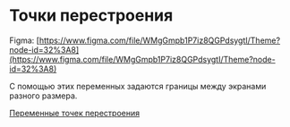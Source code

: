 # Точки перестроения

Figma: [https://www.figma.com/file/WMgGmpb1P7iz8QGPdsygtI/Theme?node-id=32%3A8](https://www.figma.com/file/WMgGmpb1P7iz8QGPdsygtI/Theme?node-id=32%3A8)

С помощью этих переменных задаются границы между экранами разного размера.

[Переменные точек перестроения](%D0%A2%D0%BE%D1%87%D0%BA%D0%B8%20%D0%BF%D0%B5%D1%80%D0%B5%D1%81%D1%82%D1%80%D0%BE%D0%B5%D0%BD%D0%B8%D1%8F%207781fa919a634f96b409899e194457c6/%D0%9F%D0%B5%D1%80%D0%B5%D0%BC%D0%B5%D0%BD%D0%BD%D1%8B%D0%B5%20%D1%82%D0%BE%D1%87%D0%B5%D0%BA%20%D0%BF%D0%B5%D1%80%D0%B5%D1%81%D1%82%D1%80%D0%BE%D0%B5%D0%BD%D0%B8%D1%8F%20d2071bcc81124897b5be25704348aca6.csv)